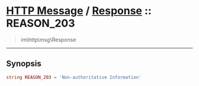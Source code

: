 # [HTTP Message](http.md) / [Response](http-Response.md) :: REASON_203
 > im\http\msg\Response
____

## Synopsis
```php
string REASON_203 = 'Non-authoritative Information'
```
